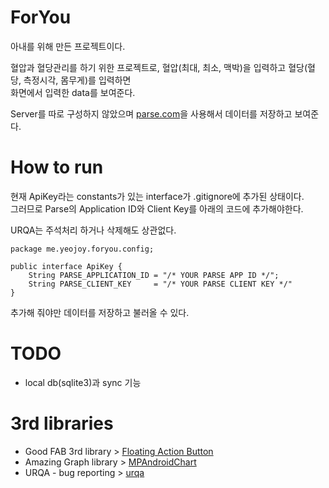 # ForYou
아내를 위해 만든 프로젝트이다.

혈압과 혈당관리를 하기 위한 프로젝트로, 혈압(최대, 최소, 맥박)을 입력하고 혈당(혈당, 측정시각, 몸무게)를 입력하면  
화면에서 입력한 data를 보여준다.

Server를 따로 구성하지 않았으며 [parse.com](https://www.parse.com)을 사용해서 데이터를 저장하고 보여준다.

# How to run
현재 ApiKey라는 constants가 있는 interface가 .gitignore에 추가된 상태이다.  
그러므로 Parse의 Application ID와 Client Key를 아래의 코드에 추가해야한다.

URQA는 주석처리 하거나 삭제해도 상관없다.

```
package me.yeojoy.foryou.config;

public interface ApiKey {
	String PARSE_APPLICATION_ID = "/* YOUR PARSE APP ID */";
    String PARSE_CLIENT_KEY		= "/* YOUR PARSE CLIENT KEY */"
}
```
추가해 줘야만 데이터를 저장하고 불러올 수 있다.

# TODO
- local db(sqlite3)과 sync 기능

# 3rd libraries
- Good FAB 3rd library > [Floating Action Button](https://github.com/Clans/FloatingActionButton)
- Amazing Graph library > [MPAndroidChart](https://github.com/PhilJay/MPAndroidChart)
- URQA - bug reporting > [urqa](http://urqa.io/urqa/)

